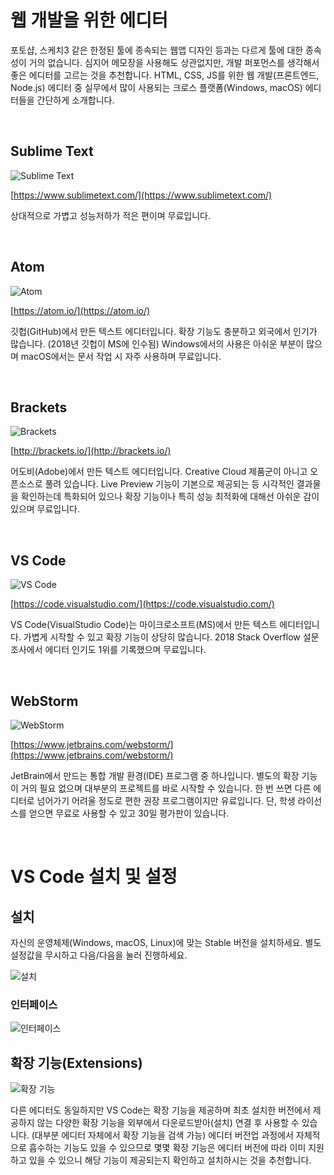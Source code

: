 # 웹 개발을 위한 에디터

포토샵, 스케치3 같은 한정된 툴에 종속되는 웹앱 디자인 등과는 다르게 툴에 대한 종속성이 거의 없습니다. 
심지어 메모장을 사용해도 상관없지만, 개발 퍼포먼스를 생각해서 좋은 에디터를 고르는 것을 추천합니다. 
HTML, CSS, JS를 위한 웹 개발(프론트엔드, Node.js) 에디터 중 실무에서 많이 사용되는 크로스 플랫폼(Windows, macOS) 에디터들을 간단하게 소개합니다. 

<br>

## Sublime Text

![Sublime Text](https://heropy.blog/images/screenshot/html-css-starter/logo_sublime_text.jpg)

[https://www.sublimetext.com/](https://www.sublimetext.com/)

상대적으로 가볍고 성능저하가 적은 편이며 무료입니다. 

<br>

## Atom

![Atom](https://heropy.blog/images/screenshot/html-css-starter/logo_atom.jpg)

[https://atom.io/](https://atom.io/)

깃헙(GitHub)에서 만든 텍스트 에디터입니다.
확장 기능도 충분하고 외국에서 인기가 많습니다. 
(2018년 깃헙이 MS에 인수됨)
Windows에서의 사용은 아쉬운 부분이 많으며 
macOS에서는 문서 작업 시 자주 사용하며 무료입니다. 

<br>

## Brackets

![Brackets](https://heropy.blog/images/screenshot/html-css-starter/logo_brackets.jpg)

[http://brackets.io/](http://brackets.io/)

어도비(Adobe)에서 만든 텍스트 에디터입니다. 
Creative Cloud 제품군이 아니고 오픈소스로 풀려 있습니다. 
Live Preview 기능이 기본으로 제공되는 등 시각적인 결과물을 확인하는데 특화되어 있으나 
확장 기능이나 특히 성능 최적화에 대해선 아쉬운 감이 있으며 무료입니다. 

<br>

## VS Code

![VS Code](https://heropy.blog/images/screenshot/html-css-starter/logo_vs_code.jpg)

[https://code.visualstudio.com/](https://code.visualstudio.com/)

VS Code(VisualStudio Code)는 마이크로소프트(MS)에서 만든 텍스트 에디터입니다. 
가볍게 시작할 수 있고 확장 기능이 상당히 많습니다. 
2018 Stack Overflow 설문조사에서 에디터 인기도 1위를 기록했으며 무료입니다. 

<br>

## WebStorm

![WebStorm](https://heropy.blog/images/screenshot/html-css-starter/logo_webstorm.jpg)

[https://www.jetbrains.com/webstorm/](https://www.jetbrains.com/webstorm/)

JetBrain에서 만드는 통합 개발 환경(IDE) 프로그램 중 하나입니다. 
별도의 확장 기능이 거의 필요 없으며 대부분의 프로젝트를 바로 시작할 수 있습니다. 
한 번 쓰면 다른 에디터로 넘어가기 어려울 정도로 편한 권장 프로그램이지만 유료입니다. 
단, 학생 라이선스를 얻으면 무료로 사용할 수 있고 30일 평가판이 있습니다. 

<br>

# VS Code 설치 및 설정

## 설치

자신의 운영체제(Windows, macOS, Linux)에 맞는 Stable 버전을 설치하세요.
별도 설정값을 무시하고 다음/다음을 눌러 진행하세요.

![설치](https://heropy.blog/images/screenshot/html-css-starter/vs_code_download.jpg)

### 인터페이스

![인터페이스](https://heropy.blog/images/screenshot/html-css-starter/vs_code_interface.jpg)

## 확장 기능(Extensions)

![확장 기능](https://heropy.blog/images/screenshot/html-css-starter/vs_code_extensions_icon.jpg)

다른 에디터도 동일하지만 VS Code는 확장 기능을 제공하며 최초 설치한 버전에서 제공하지 않는 다양한 확장 기능을 외부에서 다운로드받아(설치) 연결 후 사용할 수 있습니다. (대부분 에디터 자체에서 확장 기능을 검색 가능)
에디터 버전업 과정에서 자체적으로 흡수하는 기능도 있을 수 있으므로 몇몇 확장 기능은 에디터 버전에 따라 이미 지원하고 있을 수 있으니 해당 기능이 제공되는지 확인하고 설치하시는 것을 추천합니다. 

